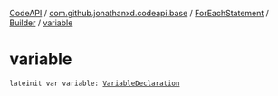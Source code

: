 [CodeAPI](../../../index.md) / [com.github.jonathanxd.codeapi.base](../../index.md) / [ForEachStatement](../index.md) / [Builder](index.md) / [variable](.)

# variable

`lateinit var variable: `[`VariableDeclaration`](../../-variable-declaration/index.md)